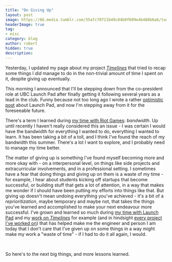 ```yaml
---
title: "On Giving Up"
layout: post
image: https://66.media.tumblr.com/35afc70f21b49c84b0f609e4b488b6a6/tumblr_pjjcopIuTf1rg86u5o1_1280.gifv
headerImage: true
tag:
- misc
category: blog
author: robert
hidden: true
description: 
---
```


Yesterday, I updated my page about my project [*Timelines*](https://bobheadxi.dev/timelines-recap/)
that tried to recap some things I *did* manage to do in the non-trivial amount
of time I spent on it, despite giving up eventually.

This morning I announced that I'll be stepping down from the co-president role
at UBC Launch Pad after finally getting it following several years as a lead in
the club. Funny because not too long ago I wrote a rather [optimistic post](https://bobheadxi.dev/launch-pad-2018-2019/)
about Launch Pad, and now I'm stepping away from it for the foreseeable future.

There's a term I learned during [my time with Riot Games](https://bobheadxi.dev/riot-games/):
*bandwidth*. Up until recently I haven't really considered this an issue - I was
certain I would have the bandwidth for everything I wanted to do, everything I
wanted to learn. It has been taking a bit of a toll, and I think I've found the
reach of my bandwidth this summer. There's a lot I want to explore, and I probably
need to manage my time better.

The matter of giving up is something I've found myself becoming more and
more okay with - on a interpersonal level, on things like side projects
and extracurricular involvements, and in a professional setting. I sometimes
have a fear that doing things and giving up on them is a waste of my time - for
example, I hear about students kicking off startups that become successful, or
building stuff that gets a lot of attention, in a way that makes me wonder if
I should have been putting my efforts into things like that. But giving up
doesn't mean undoing everything you've achieved - it's a bit of a *reprioritization*,
maybe temporary and maybe not, that takes the things you've learned and
accomplished to make your next endeavour more successful. I've grown and learned
so much during [my time with Launch Pad](https://bobheadxi.dev/tags/#launch-pad)
and my [work on *Timelines*](https://bobheadxi.dev/timelines-recap/) for example
(and in hindsight [every project I've worked on](https://bobheadxi.dev/open-source/))
that has helped make me the engineer and person I am today that I don't care
that I've given up on some things in a way might make my work a "waste of time" -
if I had to do it all again, I would.

<br />

So here's to the next big things, and more lessons learned.
